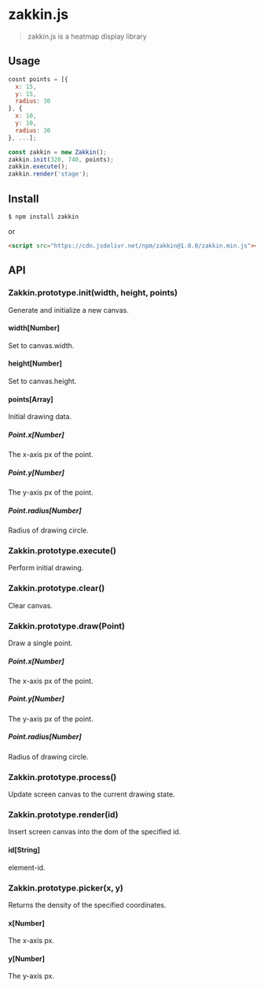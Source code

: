# zakkin.js

> zakkin.js is a heatmap display library

## Usage
```javascript
cosnt points = [{
  x: 15,
  y: 15,
  radius: 30
}, {
  x: 10,
  y: 10,
  radius: 30
}, ...];

const zakkin = new Zakkin();
zakkin.init(320, 740, points);
zakkin.execute();
zakkin.render('stage');
```

## Install
```
$ npm install zakkin
```

or

```html
<script src="https://cdn.jsdelivr.net/npm/zakkin@1.0.0/zakkin.min.js"></script>
```

## API
### Zakkin.prototype.init(width, height, points)
Generate and initialize a new canvas.

#### width[Number]
Set to canvas.width.

#### height[Number]
Set to canvas.height.

#### points[Array<Point>]
Initial drawing data.

##### Point.x[Number]
The x-axis px of the point.

##### Point.y[Number]
The y-axis px of the point.

##### Point.radius[Number]
Radius of drawing circle.

### Zakkin.prototype.execute()
Perform initial drawing.

### Zakkin.prototype.clear()
Clear canvas.

### Zakkin.prototype.draw(Point)
Draw a single point.

##### Point.x[Number]
The x-axis px of the point.

##### Point.y[Number]
The y-axis px of the point.

##### Point.radius[Number]
Radius of drawing circle.

### Zakkin.prototype.process()
Update screen canvas to the current drawing state.

### Zakkin.prototype.render(id)
Insert screen canvas into the dom of the specified id.

#### id[String]
element-id.

### Zakkin.prototype.picker(x, y)
Returns the density of the specified coordinates.

#### x[Number]
The x-axis px.

#### y[Number]
The y-axis px.
